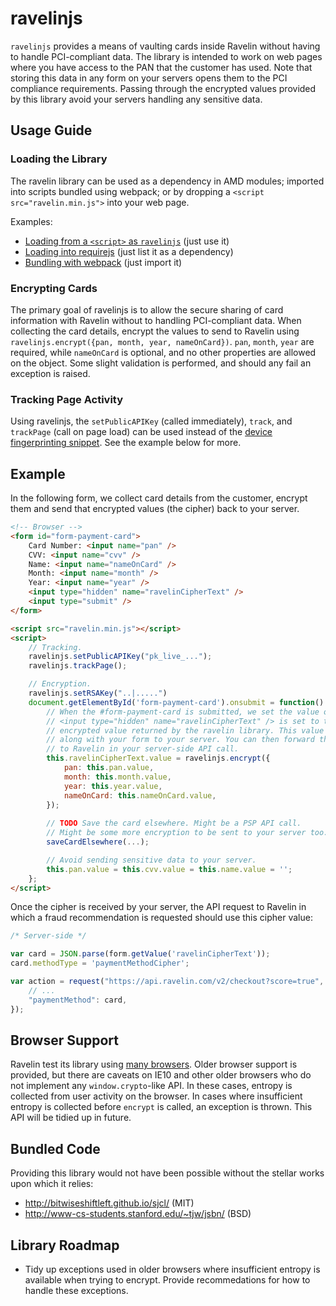 # ravelinjs

`ravelinjs` provides a means of vaulting cards inside Ravelin without having to handle PCI-compliant data. The library is intended to work on web pages where you have access to the PAN that the customer has used. Note that storing this data in any form on your servers opens them to the PCI compliance requirements. Passing through the encrypted values provided by this library avoid your servers handling any sensitive data.

## Usage Guide

### Loading the Library

The ravelin library can be used as a dependency in AMD modules; imported into
scripts bundled using webpack; or by dropping a `<script src="ravelin.min.js">`
into your web page.

Examples:

* [Loading from a `<script>` as `ravelinjs`](test/pages/scripttag) (just use it)
* [Loading into requirejs](test/pages/amd) (just list it as a dependency)
* [Bundling with webpack](test/pages/webpack) (just import it)

### Encrypting Cards

The primary goal of ravelinjs is to allow the secure sharing of card information
with Ravelin without to handling PCI-compliant data. When collecting the card
details, encrypt the values to send to Ravelin using
`ravelinjs.encrypt({pan, month, year, nameOnCard})`. `pan`, `month`, `year` are
required, while `nameOnCard` is optional, and no other properties are allowed
on the object. Some slight validation is performed, and should any fail an
exception is raised.

### Tracking Page Activity

Using ravelinjs, the `setPublicAPIKey` (called immediately), `track`, and
`trackPage` (call on page load) can be used instead of the [device
fingerprinting snippet][device-track]. See the example below for more.

## Example

In the following form, we collect card details from the customer, encrypt them
and send that encrypted values (the cipher) back to your server.

```html
<!-- Browser -->
<form id="form-payment-card">
    Card Number: <input name="pan" />
    CVV: <input name="cvv" />
    Name: <input name="nameOnCard" />
    Month: <input name="month" />
    Year: <input name="year" />
    <input type="hidden" name="ravelinCipherText" />
    <input type="submit" />
</form>

<script src="ravelin.min.js"></script>
<script>
    // Tracking.
    ravelinjs.setPublicAPIKey("pk_live_...");
    ravelinjs.trackPage();

    // Encryption.
    ravelinjs.setRSAKey("..|.....")
    document.getElementById('form-payment-card').onsubmit = function() {
        // When the #form-payment-card is submitted, we set the value of the
        // <input type="hidden" name="ravelinCipherText" /> is set to the
        // encrypted value returned by the ravelin library. This value is sent
        // along with your form to your server. You can then forward this value
        // to Ravelin in your server-side API call.
        this.ravelinCipherText.value = ravelinjs.encrypt({
            pan: this.pan.value,
            month: this.month.value,
            year: this.year.value,
            nameOnCard: this.nameOnCard.value,
        });
        
        // TODO Save the card elsewhere. Might be a PSP API call.
        // Might be some more encryption to be sent to your server too.
        saveCardElsewhere(...);

        // Avoid sending sensitive data to your server.
        this.pan.value = this.cvv.value = this.name.value = '';
    };
</script>
```

Once the cipher is received by your server, the API request to Ravelin in which a fraud recommendation is requested should use this cipher value:

```js
/* Server-side */

var card = JSON.parse(form.getValue('ravelinCipherText'));
card.methodType = 'paymentMethodCipher';

var action = request("https://api.ravelin.com/v2/checkout?score=true", {
    // ...
    "paymentMethod": card,
});
```

## Browser Support

Ravelin test its library using [many browsers](test/crossbrowser.conf.js). Older
browser support is provided, but there are caveats on IE10 and other older
browsers who do not implement any `window.crypto`-like API. In these cases,
entropy is collected from user activity on the browser. In cases where
insufficient entropy is collected before `encrypt` is called, an exception is
thrown. This API will be tidied up in future.

## Bundled Code

Providing this library would not have been possible without the stellar works
upon which it relies:

* http://bitwiseshiftleft.github.io/sjcl/ (MIT)
* http://www-cs-students.stanford.edu/~tjw/jsbn/ (BSD)

## Library Roadmap

* Tidy up exceptions used in older browsers where insufficient entropy is
  available when trying to encrypt. Provide recommedations for how to handle
  these exceptions.

[device-track]: https://developer.ravelin.com/v2/#device-tracking